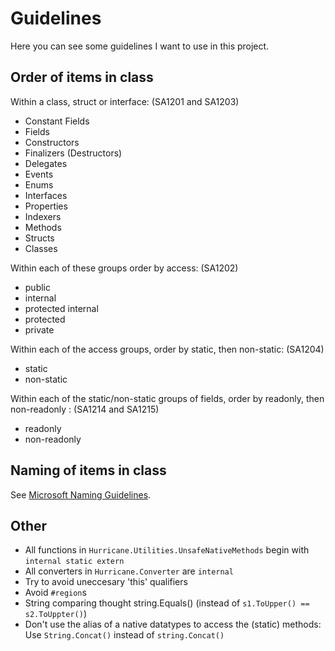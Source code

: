 Guidelines
==============
Here you can see some guidelines I want to use in this project.

Order of items in class
--------------
Within a class, struct or interface: (SA1201 and SA1203)

- Constant Fields
- Fields
- Constructors
- Finalizers (Destructors)
- Delegates
- Events
- Enums
- Interfaces
- Properties
- Indexers
- Methods
- Structs
- Classes

Within each of these groups order by access: (SA1202)

- public
- internal
- protected internal
- protected
- private

Within each of the access groups, order by static, then non-static: (SA1204)

- static
- non-static

Within each of the static/non-static groups of fields, order by readonly, then non-readonly : (SA1214 and SA1215)

- readonly
- non-readonly

Naming of items in class
--------------
See [Microsoft Naming Guidelines](https://msdn.microsoft.com/en-us/library/xzf533w0(v=vs.71).aspx).

Other
--------------
- All functions in `Hurricane.Utilities.UnsafeNativeMethods` begin with `internal static extern`
- All converters in `Hurricane.Converter` are `internal`
- Try to avoid uneccesary 'this' qualifiers
- Avoid `#region`s
- String comparing thought string.Equals() (instead of `s1.ToUpper() == s2.ToUppter()`)
- Don't use the alias of a native datatypes to access the (static) methods: Use `String.Concat()` instead of `string.Concat()`
